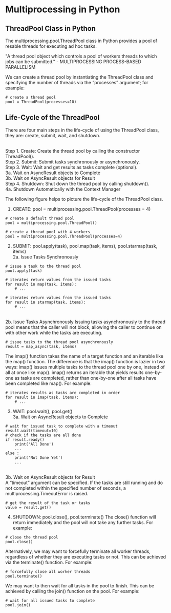 # Multiprocessing in Python #

## ThreadPool Class in Python ##
The multiprocessing.pool.ThreadPool class in Python provides a pool of resable threads for executing ad hoc tasks.

"A thread pool object which controls a pool of workers threads to which jobs can be submitted." - MULTIPROCESSING PROCESS-BASED PARALLELISM

We can create a thread pool by instantiating the ThreadPool class and specifying the number of threads via the “processes” argument; 
for example:
```
# create a thread pool
pool = ThreadPool(processes=10)
```

## Life-Cycle of the ThreadPool ##
There are four main steps in the life-cycle of using the ThreadPool class, they are: create, submit, wait, and shutdown.

<br>Step 1. Create: Create the thread pool by calling the constructor ThreadPool().
<br>Step 2. Submit: Submit tasks synchronously or asynchronously.
<br>Step 3. Wait: Wait and get results as tasks complete (optional).
        <br>3a. Wait on AsyncResult objects to Complete
        <br>3b. Wait on AsyncResult objects for Result
<br>Step 4. Shutdown: Shut down the thread pool by calling shutdown().
        <br>4a. Shutdown Automatically with the Context Manager

The following figure helps to picture the life-cycle of the ThreadPool class.

1. CREATE: pool = multiprocessing.pool.ThreadPool(processes = 4)
```
# create a default thread pool
pool = multiprocessing.pool.ThreadPool()
```
```
# create a thread pool with 4 workers
pool = multiprocessing.pool.ThreadPool(processes=4)
```

2. SUBMIT: pool.apply(task), pool.map(task, items), pool.starmap(task, items)
<br>2a. Issue Tasks Synchronously
```
# issue a task to the thread pool
pool.apply(task)
```
```
# iterates return values from the issued tasks
for result in map(task, items):
	# ...
```
```
# iterates return values from the issued tasks
for result in starmap(task, items):
	# ...
```
<br>2b. Issue Tasks Asynchronously
Issuing tasks asynchronously to the thread pool means that the caller will not block, allowing the caller to continue on with other work while the tasks are executing.
```
# issue tasks to the thread pool asynchronously
result = map_async(task, items)
```
The imap() function takes the name of a target function and an iterable like the map() function.
The difference is that the imap() function is lazier in two ways:
	imap() issues multiple tasks to the thread pool one by one, instead of all at once like map().
	imap() returns an iterable that yields results one-by-one as tasks are completed, rather than one-by-one after all tasks have been completed like map().
For example:
```
# iterates results as tasks are completed in order
for result in imap(task, items):
	# ...
```
3. WAIT: pool.wait(), pool.get()
<br>3a. Wait on AsyncResult objects to Complete
```
# wait for issued task to complete with a timeout
result.wait(timeout=10)
# check if the tasks are all done
if result.ready()
	print('All Done')
	...
else :
	print('Not Done Yet')
	...
```
<br>3b. Wait on AsyncResult objects for Result
<br>A “timeout” argument can be specified. If the tasks are still running and do not completed within the specified number of seconds, a multiprocessing.TimeoutError is raised.
```
# get the result of the task or tasks
value = result.get()
```

4. SHUTDOWN: pool.close(), pool.terminate()
The close() function will return immediately and the pool will not take any further tasks.
For example:
```
# close the thread pool
pool.close()
```
Alternatively, we may want to forcefully terminate all worker threads, regardless of whether they are executing tasks or not.
This can be achieved via the terminate() function.
For example:
```
# forcefully close all worker threads
pool.terminate()
```
We may want to then wait for all tasks in the pool to finish.
This can be achieved by calling the join() function on the pool.
For example:
```
# wait for all issued tasks to complete
pool.join()
```
